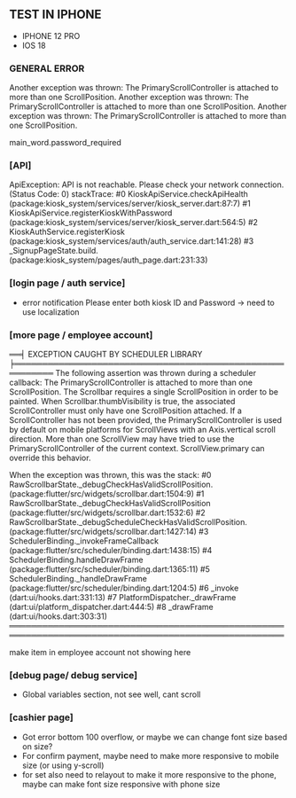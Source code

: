 ## TEST IN IPHONE
- IPHONE 12 PRO
- IOS 18

### __GENERAL ERROR__
Another exception was thrown: The PrimaryScrollController is attached to more than one ScrollPosition.
Another exception was thrown: The PrimaryScrollController is attached to more than one ScrollPosition.
Another exception was thrown: The PrimaryScrollController is attached to more than one ScrollPosition.

main_word.password_required

### [API]
ApiException: API is not reachable. Please check your network connection. (Status Code: 0)
stackTrace:
#0      KioskApiService.checkApiHealth (package:kiosk_system/services/server/kiosk_server.dart:87:7)
<asynchronous suspension>
#1      KioskApiService.registerKioskWithPassword (package:kiosk_system/services/server/kiosk_server.dart:564:5)
<asynchronous suspension>
#2      KioskAuthService.registerKiosk (package:kiosk_system/services/auth/auth_service.dart:141:28)
<asynchronous suspension>
#3      _SignupPageState.build.<anonymous closure> (package:kiosk_system/pages/auth_page.dart:231:33)
<asynchronous suspension>

### [login page / auth service]
- error notification 
    Please enter both kiosk ID and Password -> need to use localization

### [more page / employee account]
══╡ EXCEPTION CAUGHT BY SCHEDULER LIBRARY ╞═════════════════════════════════════════════════════════
The following assertion was thrown during a scheduler callback:
The PrimaryScrollController is attached to more than one ScrollPosition.
The Scrollbar requires a single ScrollPosition in order to be painted.
When Scrollbar.thumbVisibility is true, the associated ScrollController must only have one
ScrollPosition attached.
If a ScrollController has not been provided, the PrimaryScrollController is used by default on
mobile platforms for ScrollViews with an Axis.vertical scroll direction.
More than one ScrollView may have tried to use the PrimaryScrollController of the current context.
ScrollView.primary can override this behavior.

When the exception was thrown, this was the stack:
#0      RawScrollbarState._debugCheckHasValidScrollPosition.<anonymous closure>
(package:flutter/src/widgets/scrollbar.dart:1504:9)
#1      RawScrollbarState._debugCheckHasValidScrollPosition (package:flutter/src/widgets/scrollbar.dart:1532:6)
#2      RawScrollbarState._debugScheduleCheckHasValidScrollPosition.<anonymous closure>
(package:flutter/src/widgets/scrollbar.dart:1427:14)
#3      SchedulerBinding._invokeFrameCallback (package:flutter/src/scheduler/binding.dart:1438:15)
#4      SchedulerBinding.handleDrawFrame (package:flutter/src/scheduler/binding.dart:1365:11)
#5      SchedulerBinding._handleDrawFrame (package:flutter/src/scheduler/binding.dart:1204:5)
#6      _invoke (dart:ui/hooks.dart:331:13)
#7      PlatformDispatcher._drawFrame (dart:ui/platform_dispatcher.dart:444:5)
#8      _drawFrame (dart:ui/hooks.dart:303:31)
════════════════════════════════════════════════════════════════════════════════════════════════════

make item in employee account not showing here

### [debug page/ debug service]
- Global variables section, not see well, cant scroll

### [cashier page]
- Got error bottom 100 overflow, or maybe we can change font size based on size?
- For confirm payment, maybe need to make more responsive to mobile size (or using y-scroll)
- for set also need to relayout to make it more responsive to the phone, maybe can make font size responsive with phone size
